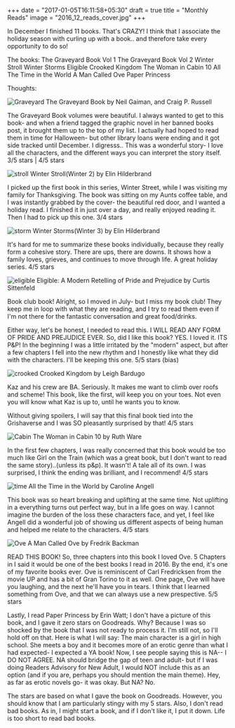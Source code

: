 +++
date = "2017-01-05T16:11:58+05:30"
draft = true
title = "Monthly Reads"
image = "2016_12_reads_cover.jpg"
+++

In December I finished 11 books. That's CRAZY! I think that I associate the holiday season with curling up with a book.. and therefore take every opportunity to do so!

The books:
  The Graveyard Book Vol 1
  The Graveyard Book Vol 2
  Winter Stroll
  Winter Storms
  Eligible
  Crooked Kingdom
  The Woman in Cabin 10
  All The Time in the World
  A Man Called Ove
  Paper Princess

Thoughts:

![Graveyard](/images/2016_12_reads_GYB.jpg)
The Graveyard Book by Neil Gaiman, and Craig P. Russell

The Graveyard Book volumes were beautiful. I always wanted to get to this book- and when a friend tagged the graphic novel in her banned books post, it brought them up to the top of my list. I actually had hoped to read them in time for Halloween- but other library loans were ending and it got side tracked until December. I digresss.. This was a wonderful story- I love all the characters, and the different ways you can interpret the story itself. 3/5 stars | 4/5 stars

![stroll](/images/2016_12_reads_Stroll.jpg)
Winter Stroll(Winter 2) by Elin Hilderbrand

I picked up the first book in this series, Winter Street, while I was visiting my family for Thanksgiving. The book was sitting on my Aunts coffee table, and I was instantly grabbed by the cover- the beautiful red door, and I wanted a holiday read. I finished it in just over a day, and really enjoyed reading it. Then I had to pick up this one. 3/4 stars

![storm](/images/2016_12_reads_storm.jpg)
Winter Storms(Winter 3) by Elin Hilderbrand

It's hard for me to summarize these books individually, because they really form a cohesive story. There are ups, there are downs. It shows how a family loves, grieves, and continues to move through life. A great holiday series. 4/5 stars


![eligible](/images/2016_12_reads_eligible.jpg)
Eligible: A Modern Retelling of Pride and Prejudice by Curtis Sittenfeld

Book club book! Alright, so I moved in July- but I miss my book club! They keep me in loop with what they are reading, and I try to read them even if I'm not there for the fantastic conversation and great food/drinks.

Either way, let's be honest, I needed to read this. I WILL READ ANY FORM OF PRIDE AND PREJUDICE EVER. So, did I like this book? YES. I loved it. ITS P&P! In the beginning I was a little irritated by the "modern" aspect, but after a few chapters I fell into the new rhythm and I honestly like what they did with the characters. I'll be keeping this one. 5/5 stars (bias)

![crooked](/images/2016_12_reads_crooked.jpg)
Crooked Kingdom by Leigh Bardugo

Kaz and his crew are BA. Seriously. It makes me want to climb over roofs and scheme! This book, like the first, will keep you on your toes. Not even you will know what Kaz is up to, until he wants you to know.

Without giving spoilers, I will say that this final book tied into the Grishaverse and I was SO pleasantly surprised by that! 4/5 stars

![Cabin](/images/2016_12_reads_cabin10.jpg)
The Woman in Cabin 10 by Ruth Ware

In the first few chapters, I was really concerned that this book would be too much like Girl on the Train (which was a great book, but I don't want to read the same story)..(unless its p&p). It wasn't! A tale all of its own. I was surprised, I think the ending was brilliant, and I recommend! 4/5 stars

![time](/images/2016_12_reads_attitw.jpg)
All the Time in the World by Caroline Angell

This book was so heart breaking and uplifting at the same time. Not uplifting in a everything turns out perfect way, but in a life goes on way. I cannot imagine the burden of the loss these characters face, and yet, I feel like Angell did a wonderful job of showing us different aspects of being human and helped me relate to the characters. 4/5 stars

![Ove](/images/2016_12_reads_ove.jpg)
A Man Called Ove by Fredrik Backman

READ THIS BOOK! So, three chapters into this book I loved Ove. 5 Chapters in I said it would be one of the best books I read in 2016. By the end, it's one of my favorite books ever. Ove is reminiscent of Carl Fredricksen from the movie UP and has a bit of Gran Torino to it as well. One page, Ove will have you laughing, and the next he'll have you in tears. I think that I learned something from Ove, and that we can always use a new prespective. 5/5 stars

Lastly, I read Paper Princess by Erin Watt; I don't have a picture of this book, and I gave it zero stars on Goodreads. Why? Because I was so shocked by the book that I was not ready to process it. I'm still not, so I'll hold off on that. Here is what I will say: The main character is a girl in high school. She meets a boy and it becomes more of an erotic genre than what I had expected- I expected a YA book! Now, I see people saying this is NA-- I DO NOT AGREE. NA should bridge the gap of teen and adult- but if I was doing Readers Advisory for New Adult, I would NOT include this as an option (and if you are, perhaps you should mention the main theme). Hey, as far as erotic novels go- it was okay. But NA? No.



The stars are based on what I gave the book on Goodreads. However, you should know that I am particularly stingy with my 5 stars. Also, I don't read bad books. As in, I might start a book, and if I don't like it, I put it down. Life is too short to read bad books.
